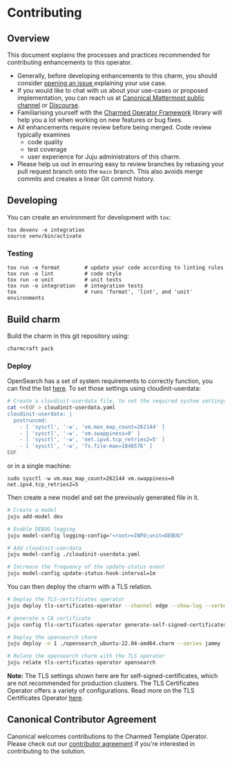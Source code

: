 # Contributing

## Overview

This document explains the processes and practices recommended for contributing enhancements to
this operator.

<!-- TEMPLATE-TODO: Update the URL for issue creation -->

- Generally, before developing enhancements to this charm, you should consider [opening an issue
  ](https://github.com/canonical/operator-opensearch/issues) explaining your use case.
- If you would like to chat with us about your use-cases or proposed implementation, you can reach
  us at [Canonical Mattermost public channel](https://chat.charmhub.io/charmhub/channels/charm-dev)
  or [Discourse](https://discourse.charmhub.io/).
- Familiarising yourself with the [Charmed Operator Framework](https://juju.is/docs/sdk) library
  will help you a lot when working on new features or bug fixes.
- All enhancements require review before being merged. Code review typically examines
  - code quality
  - test coverage
  - user experience for Juju administrators of this charm.
- Please help us out in ensuring easy to review branches by rebasing your pull request branch onto
  the `main` branch. This also avoids merge commits and creates a linear Git commit history.

## Developing

You can create an environment for development with `tox`:

```shell
tox devenv -e integration
source venv/bin/activate
```

### Testing

```shell
tox run -e format        # update your code according to linting rules
tox run -e lint          # code style
tox run -e unit          # unit tests
tox run -e integration   # integration tests
tox                      # runs 'format', 'lint', and 'unit' environments
```

## Build charm

Build the charm in this git repository using:

```shell
charmcraft pack
```

### Deploy

OpenSearch has a set of system requirements to correctly function, you can find the list [here](https://opensearch.org/docs/2.3/opensearch/install/important-settings/).
To set those settings using cloudinit-userdata:
```bash
# Create a cloudinit-userdata file, to set the required system settings of opensearch.
cat <<EOF > cloudinit-userdata.yaml
cloudinit-userdata: |
  postruncmd:
    - [ 'sysctl', '-w', 'vm.max_map_count=262144' ]
    - [ 'sysctl', '-w', 'vm.swappiness=0' ]
    - [ 'sysctl', '-w', 'net.ipv4.tcp_retries2=5' ]
    - [ 'sysctl', '-w', 'fs.file-max=1048576' ]
EOF
```

or in a single machine:
```
sudo sysctl -w vm.max_map_count=262144 vm.swappiness=0 net.ipv4.tcp_retries2=5
```

Then create a new model and set the previously generated file in it.
```bash
# Create a model
juju add-model dev

# Enable DEBUG logging
juju model-config logging-config="<root>=INFO;unit=DEBUG"

# Add cloudinit-userdata
juju model-config ./cloudinit-userdata.yaml

# Increase the frequency of the update-status event
juju model-config update-status-hook-interval=1m
```

You can then deploy the charm with a TLS relation.
```bash
# Deploy the TLS-certificates operator
juju deploy tls-certificates-operator --channel edge --show-log --verbose

# generate a CA certificate
juju config tls-certificates-operator generate-self-signed-certificates=true ca-common-name="CN_CA"

# Deploy the opensearch charm
juju deploy -n 1 ./opensearch_ubuntu-22.04-amd64.charm --series jammy --show-log --verbose

# Relate the opensearch charm with the TLS operator
juju relate tls-certificates-operator opensearch
```

**Note:** The TLS settings shown here are for self-signed-certificates, which are not recommended for production clusters. The TLS Certificates Operator offers a variety of configurations. Read more on the TLS Certificates Operator [here](https://charmhub.io/tls-certificates-operator).


## Canonical Contributor Agreement
Canonical welcomes contributions to the Charmed Template Operator. Please check out our [contributor agreement](https://ubuntu.com/legal/contributors) if you're interested in contributing to the solution.
